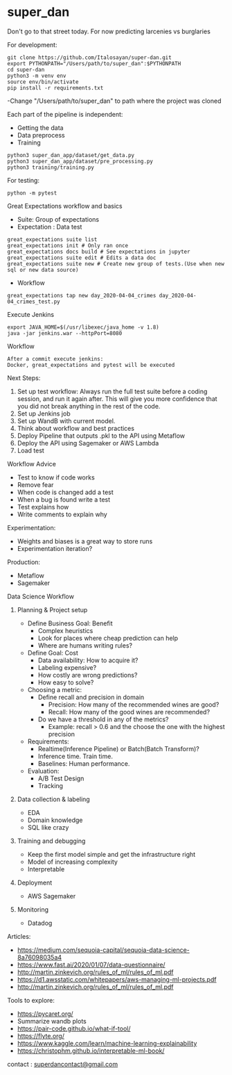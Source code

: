 # super_dan
Don't go to that street today. For now predicting larcenies vs burglaries

For development:
```
git clone https://github.com/Italosayan/super-dan.git
export PYTHONPATH="/Users/path/to/super_dan":$PYTHONPATH
cd super-dan
python3 -m venv env
source env/bin/activate
pip install -r requirements.txt
```

-Change "/Users/path/to/super_dan" to path where the project was cloned

Each part of the pipeline is independent:

* Getting the data
* Data preprocess
* Training

```
python3 super_dan_app/dataset/get_data.py
python3 super_dan_app/dataset/pre_processing.py
python3 training/training.py
```

For testing:

```
python -m pytest
```

Great Expectations workflow and basics

* Suite: Group of expectations
* Expectation : Data test

```
great_expectations suite list
great_expectations init # Only ran once
great_expectations docs build # See expectations in jupyter
great_expectations suite edit # Edits a data doc
great_expectations suite new # Create new group of tests.(Use when new sql or new data source)
```

* Workflow
```
great_expectations tap new day_2020-04-04_crimes day_2020-04-04_crimes_test.py
```

Execute Jenkins
```
export JAVA_HOME=$(/usr/libexec/java_home -v 1.8)
java -jar jenkins.war --httpPort=8080
```

Workflow
```
After a commit execute jenkins:
Docker, great_expectations and pytest will be executed
```

Next Steps:

1. Set up test workflow: Always run the full test suite before a coding session, and run it again after. This will give you more confidence that you did not break anything in the rest of the code.
2. Set up Jenkins job
3. Set up WandB with current model.
4. Think about workflow and best practices
5. Deploy Pipeline that outputs .pkl to the API using Metaflow
6. Deploy the API using Sagemaker or AWS Lambda
7. Load test


Workflow Advice
* Test to know if code works
* Remove fear
* When code is changed add a test
* When a bug is found write a test
* Test explains how
* Write comments to explain why

Experimentation:
* Weights and biases is a great way to store runs
* Experimentation iteration?

Production:
* Metaflow
* Sagemaker


Data Science Workflow
1. Planning & Project setup
    * Define Business Goal: Benefit
        * Complex heuristics
        * Look for places where cheap prediction can help
        * Where are humans writing rules?
    * Define Goal: Cost
        * Data availability: How to acquire it?
        * Labeling expensive?
        * How costly are wrong predictions?
        * How easy to solve?
    * Choosing a metric:
        * Define recall and precision in domain
            * Precision: How many of the recommended wines are good?
            * Recall: How many of the good wines are recommended?
        * Do we have a threshold in any of the metrics?
            * Example: recall > 0.6 and the choose the one with the highest precision
    * Requirements:
        * Realtime(Inference Pipeline) or Batch(Batch Transform)?
        * Inference time. Train time.
        * Baselines: Human performance.
    * Evaluation:
        * A/B Test Design
        * Tracking
    

2. Data collection & labeling
    * EDA
    * Domain knowledge
    * SQL like crazy

3. Training and debugging
    * Keep the first model simple and get the infrastructure right
    * Model of increasing complexity
    * Interpretable
    
4. Deployment
    * AWS Sagemaker

5. Monitoring
    * Datadog

Articles:
* https://medium.com/sequoia-capital/sequoia-data-science-8a76098035a4
* https://www.fast.ai/2020/01/07/data-questionnaire/
* http://martin.zinkevich.org/rules_of_ml/rules_of_ml.pdf
* https://d1.awsstatic.com/whitepapers/aws-managing-ml-projects.pdf
* http://martin.zinkevich.org/rules_of_ml/rules_of_ml.pdf

Tools to explore:
* https://pycaret.org/
* Summarize wandb plots
* https://pair-code.github.io/what-if-tool/
* https://flyte.org/
* https://www.kaggle.com/learn/machine-learning-explainability
* https://christophm.github.io/interpretable-ml-book/

contact : superdancontact@gmail.com
